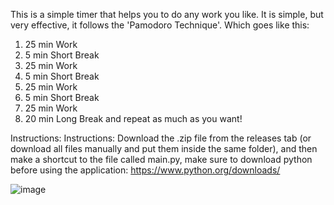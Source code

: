 This is a simple timer that helps you to do any work you like.
It is simple, but very effective, it follows the 'Pamodoro Technique'.
Which goes like this:
1. 25 min Work
2. 5 min Short Break
3. 25 min Work
4. 5 min Short Break
5. 25 min Work
6. 5 min Short Break
7. 25 min Work
8. 20 min Long Break
and repeat as much as you want!

Instructions: Instructions: Download the .zip file from the releases tab (or download all files manually and put them inside the same folder),
and then make a shortcut to the file called main.py,
make sure to download python before using the application: https://www.python.org/downloads/

![image](https://github.com/user-attachments/assets/6d2d2e3e-240a-41b5-98e2-9b8a502ebeb9)
